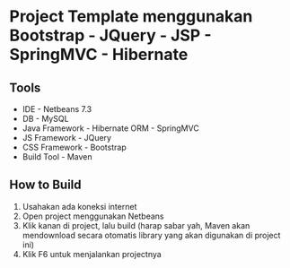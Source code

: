 Project Template menggunakan Bootstrap - JQuery - JSP - SpringMVC - Hibernate
===================

Tools
-------------------
* IDE - Netbeans 7.3
* DB - MySQL
* Java Framework - Hibernate ORM - SpringMVC
* JS Framework - JQuery
* CSS Framework - Bootstrap
* Build Tool - Maven

How to Build
-------------------
1. Usahakan ada koneksi internet
2. Open project menggunakan Netbeans
3. Klik kanan di project, lalu build 
    (harap sabar yah, Maven akan mendownload secara otomatis library yang akan digunakan di project ini)
4. Klik F6 untuk menjalankan projectnya

